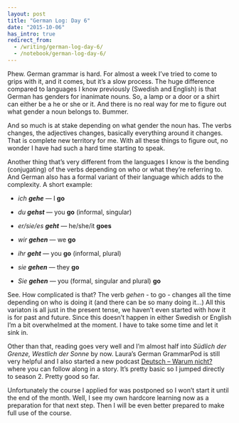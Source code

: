 ```yaml
---
layout: post
title: "German Log: Day 6"
date: "2015-10-06"
has_intro: true
redirect_from:
  - /writing/german-log-day-6/
  - /notebook/german-log-day-6/
---
```


Phew. German grammar is hard. For almost a week I’ve tried to come to grips with it, and it comes, but it’s a slow process. The huge difference compared to languages I know previously (Swedish and English) is that German has genders for inanimate nouns. So, a lamp or a door or a shirt can either be a he or she or it. And there is no real way for me to figure out what gender a noun belongs to. Bummer.

And so much is at stake depending on what gender the noun has. The verbs changes, the adjectives changes, basically everything around it changes. That is complete new territory for me. With all these things to figure out, no wonder I have had such a hard time starting to speak.

Another thing that’s very different from the languages I know is the bending (conjugating) of the verbs depending on who or what they’re referring to. And German also has a formal variant of their language which adds to the complexity. A short example:

- _ich **gehe**_ — I **go**

- _du **gehst**_ — you **go** (informal, singular)

- _er/sie/es **geht**_ — he/she/it **goes**

- _wir **gehen**_ — we **go**

- _ihr **geht**_ — you **go** (informal, plural)

- _sie **gehen**_ — they **go**

- _Sie **gehen**_ — you (formal, singular and plural) **go**

See. How complicated is that? The verb _gehen_ - to go - changes all the time depending on who is doing it (and there can be so many doing it...) All this variaton is all just in the present tense, we haven’t even started with how it is for past and future. Since this doesn’t happen in either Swedish or English I’m a bit overwhelmed at the moment. I have to take some time and let it sink in.

Other than that, reading goes very well and I’m almost half into _Südlich der Grenze, Westlich der Sonne_ by now. Laura’s German GrammarPod is still very helpful and I also started a new podcast [Deutsch – Warum nicht?] where you can follow along in a story. It’s pretty basic so I jumped directly to season 2. Pretty good so far.

Unfortunately the course I applied for was postponed so I won’t start it until the end of the month. Well, I see my own hardcore learning now as a preparation for that next step. Then I will be even better prepared to make full use of the course.

[Deutsch – Warum nicht?]: https://itunes.apple.com/us/podcast/deutsch-warum-nicht-series/id268481342?mt=2
